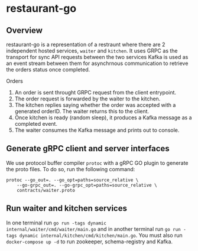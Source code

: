 # restaurant-go

## Overview

restaurant-go is a representation of a restraunt where there are 2 independent hosted services, `waiter` and `kitchen`.
It uses GRPC as the transport for sync API requests between the two services
Kafka is used as an event stream between them for asynchrnous communication to retrieve the orders status once completed.

Orders
1. An order is sent throught GRPC request from the client entrypoint.
2. The order request is forwarded by the waiter to the kitchen.
3. The kitchen replies saying whether the order was accepted with a generated orderID. The waiter returns this to the client.
4. Once kitchen is ready (random sleep), it produces a Kafka message as a completed event.
5. The waiter consumes the Kafka message and prints out to console.

## Generate gRPC client and server interfaces

We use protocol buffer compiler `protoc` with a gRPC GO plugin to generate the proto files.
To do so, run the following command:

```
protoc --go_out=. --go_opt=paths=source_relative \
    --go-grpc_out=. --go-grpc_opt=paths=source_relative \
    contracts/waiter.proto
```

## Run waiter and kitchen services
In one terminal run `go run -tags dynamic internal/waiter/cmd/waiter/main.go` and in another terminal run `go run -tags dynamic internal/kitchen/cmd/kitchen/main.go`.
You must also run `docker-compose up -d` to run zookeeper, schema-registry and Kafka.
